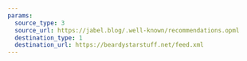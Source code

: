 ```yaml
---
params:
  source_type: 3
  source_url: https://jabel.blog/.well-known/recommendations.opml
  destination_type: 1
  destination_url: https://beardystarstuff.net/feed.xml
---
```

